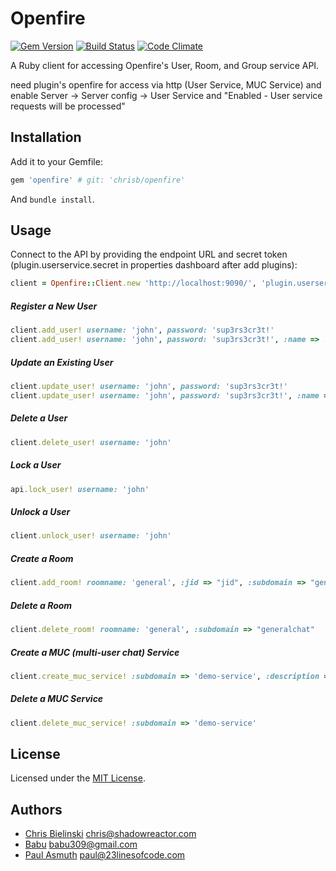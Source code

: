 # Openfire

[![Gem Version](http://img.shields.io/gem/v/openfire.svg)](https://rubygems.org/gems/openfire)
[![Build Status](https://api.travis-ci.org/chrisb/openfire.png?branch=master)](http://travis-ci.org/chrisb/openfire)
[![Code Climate](https://codeclimate.com/github/chrisb/openfire.png)](https://codeclimate.com/github/chrisb/openfire)

A Ruby client for accessing Openfire's User, Room, and Group service API.

need plugin's openfire for access via http (User Service, MUC Service)
and enable Server -> Server config -> User Service and "Enabled - User service requests will be processed"

## Installation

Add it to your Gemfile:

```ruby
gem 'openfire' # git: 'chrisb/openfire'
```

And `bundle install`.

## Usage

Connect to the API by providing the endpoint URL and secret token (plugin.userservice.secret in properties dashboard after add plugins):

```ruby
client = Openfire::Client.new 'http://localhost:9090/', 'plugin.userservice.secret'
```

##### Register a New User

```ruby
client.add_user! username: 'john', password: 'sup3rs3cr3t!'
client.add_user! username: 'john', password: 'sup3rs3cr3t!', :name => ..., :email => ..., :groups => ...
```

##### Update an Existing User

```ruby
client.update_user! username: 'john', password: 'sup3rs3cr3t!'
client.update_user! username: 'john', password: 'sup3rs3cr3t!', :name => ..., :email => ..., :groups => ...
```

##### Delete a User

```ruby
client.delete_user! username: 'john'
```

##### Lock a User

```ruby
api.lock_user! username: 'john'
```

##### Unlock a User

```ruby
client.unlock_user! username: 'john'
```

##### Create a Room

```ruby
client.add_room! roomname: 'general', :jid => "jid", :subdomain => "generalchat"
```

##### Delete a Room

```ruby
client.delete_room! roomname: 'general', :subdomain => "generalchat"
```

##### Create a MUC (multi-user chat) Service

```ruby
client.create_muc_service! :subdomain => 'demo-service', :description => 'this is a demo muc service'
```

##### Delete a MUC Service

```ruby
client.delete_muc_service! :subdomain => 'demo-service'
```

## License

Licensed under the [MIT License](http://opensource.org/licenses/mit-license.html).

## Authors

* [Chris Bielinski](https://github.com/chrisb) <chris@shadowreactor.com>
* [Babu](https://github.com/babu3009) <babu309@gmail.com>
* [Paul Asmuth](https://github.com/paulasmuth) <paul@23linesofcode.com>
